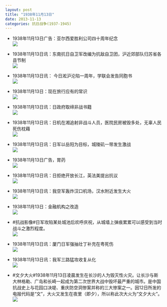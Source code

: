 ```yaml
---
layout: post
title: "1938年11月13日"
date: 2013-11-13
categories: 抗日战争(1937-1945)
---
```


<meta name="referrer" content="no-referrer" />

- 1938年11月13日广告：亚尔西爱胜利公司四十周年纪念 <br/><img src="https://ww2.sinaimg.cn/large/aca367d8jw1eajslz86j3j20cs0jtdj3.jpg" />

- 1938年11月13日讯：东南抗日自卫军改编为抗敌自卫团，沪近郊部队归苏省各县节制 <br/><img src="https://ww3.sinaimg.cn/large/aca367d8jw1eajqoakysfj208y0dzdi0.jpg" />

- 1938年11月13日讯： 今日淞沪沦陷一周年，学联会发告同胞书 <br/><img src="https://ww2.sinaimg.cn/large/aca367d8jw1eajp7xz71aj20cs0gogs6.jpg" />

- 1938年11月13日：现在旅行应有的常识 <br/><img src="https://ww1.sinaimg.cn/large/aca367d8jw1eajoxtgqo1j20qo0kfdqy.jpg" />

- 1938年11月13日讯：日政府取缔非战书籍 <br/><img src="https://ww3.sinaimg.cn/large/aca367d8jw1eajn7dwpz6j20a10dimzt.jpg" />

- 1938年11月13日讯：日机在湘追射非战斗人员，医院民房被毁多处，无辜人民死伤枕藉 <br/><img src="https://ww1.sinaimg.cn/large/aca367d8jw1eajjqgw4qvj20cs0hcad4.jpg" />

- 1938年11月13日讯：日军以岳阳为目标，城陵矶一带发生激战 <br/><img src="https://ww2.sinaimg.cn/large/aca367d8jw1eaji04szntj20cs16tgtu.jpg" />

- 1938年11月13日广告，胃药 <br/><img src="https://ww2.sinaimg.cn/large/aca367d8jw1eajg9ks7zzj206i0gxwg7.jpg" />

- 1938年11月13日讯：日拒绝开放长江，英法美提出抗议 <br/><img src="https://ww3.sinaimg.cn/large/aca367d8jw1eajb2d78k6j20cs0rgtee.jpg" />

- 1938年11月13日讯：我空军轰炸汉口机场，汉水附近发生大火 <br/><img src="https://ww1.sinaimg.cn/large/aca367d8jw1eaj9c0yl08j20cs0k7dja.jpg" />

- 1938年11月13日：金融机构之改造 <br/><img src="https://ww1.sinaimg.cn/large/aca367d8jw1eaj7lmducvj20cs0m7ahk.jpg" />

- #抗战影像#日军攻陷某处城池后欢呼庆祝，从城墙上弹痕累累可以感受到当时战斗之激烈程度。 <br/><img src="https://ww2.sinaimg.cn/large/aca367d8jw1eaj5uq20ncj20ih0m70wn.jpg" />

- 1938年11月13日讯：厦门日军强抽壮丁补充在粤死伤 <br/><img src="https://ww4.sinaimg.cn/large/aca367d8jw1eaj450283jj20cs0e10u2.jpg" />

- 1938年11月13日讯：我军三路猛攻收复从化 <br/><img src="https://ww2.sinaimg.cn/large/aca367d8jw1eaj2e5ax1sj20cs1vo7h7.jpg" />

- #文夕大火#1938年11月13日凌晨发生在长沙的人为毁灭性火灾。让长沙与斯大林格勒、广岛和长崎一起成为第二次世界大战中毁坏最严重的城市。是中国抗战史上与花园口决堤、重庆防空洞惨案并称的三大惨案之一。因12日所发的电报代码是“文”，大火又发生在夜里（即夕），所以称此次大火为“文夕大火”。 <br/><img src="https://ww3.sinaimg.cn/large/aca367d8jw1eaj0xxmzw8j20hs6yp7wh.jpg" />

